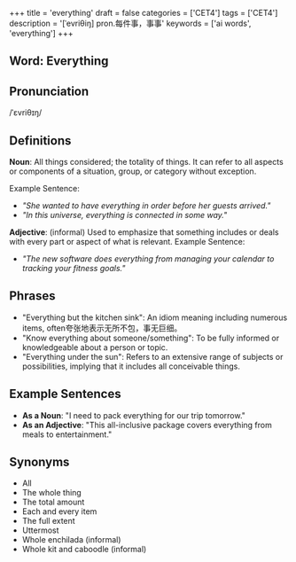 +++
title = 'everything'
draft = false
categories = ['CET4']
tags = ['CET4']
description = '[ˈevriθiŋ] pron.每件事，事事'
keywords = ['ai words', 'everything']
+++

## Word: Everything

## Pronunciation
/ˈɛvriθɪŋ/

## Definitions
**Noun**: All things considered; the totality of things. It can refer to all aspects or components of a situation, group, or category without exception.

Example Sentence: 
- _"She wanted to have everything in order before her guests arrived."_
- _"In this universe, everything is connected in some way."_

**Adjective**: (informal) Used to emphasize that something includes or deals with every part or aspect of what is relevant.
Example Sentence:
- _"The new software does everything from managing your calendar to tracking your fitness goals."_
  
## Phrases
- "Everything but the kitchen sink": An idiom meaning including numerous items, often夸张地表示无所不包，事无巨细。
- "Know everything about someone/something": To be fully informed or knowledgeable about a person or topic.
- "Everything under the sun": Refers to an extensive range of subjects or possibilities, implying that it includes all conceivable things.

## Example Sentences
- **As a Noun**: "I need to pack everything for our trip tomorrow."
- **As an Adjective**: "This all-inclusive package covers everything from meals to entertainment."

## Synonyms
- All
- The whole thing
- The total amount
- Each and every item
- The full extent
- Uttermost
- Whole enchilada (informal)
- Whole kit and caboodle (informal)
